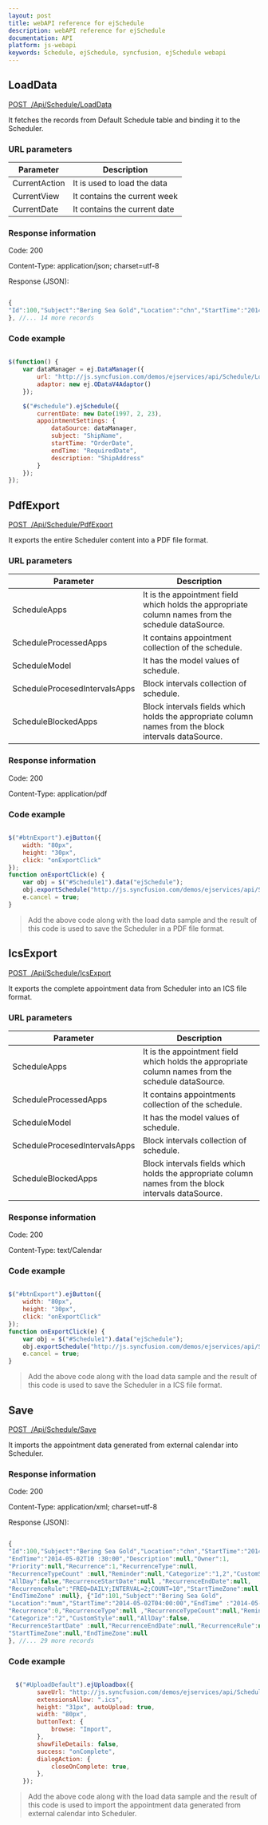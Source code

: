```yaml
---
layout: post
title: webAPI reference for ejSchedule
description: webAPI reference for ejSchedule
documentation: API
platform: js-webapi
keywords: Schedule, ejSchedule, syncfusion, ejSchedule webapi
---
```


## LoadData

[POST&nbsp;&nbsp;/Api/Schedule/LoadData](http://js.syncfusion.com/demos/ejservices/api/Schedule/LoadData)

It fetches the records from Default Schedule table and binding it to the Scheduler.

### URL parameters

|  Parameter |  Description | 
|---|---|
|CurrentAction|It is used to load the data|
|CurrentView|It contains the current week|
|CurrentDate|It contains the current date|

### Response information 

Code: 200

Content-Type: application/json; charset=utf-8

Response (JSON):   

```javascript

{
"Id":100,"Subject":"Bering Sea Gold","Location":"chn","StartTime":"2014-05-02T09:00:00","EndTime":"2014-05-02T10 :30:00","Description":null,"Owner":1,"Priority":null,"Recurrence":1,"RecurrenceType":null,"RecurrenceTypeCount" :null,"Reminder":null,"Categorize":"1,2","CustomStyle":null,"AllDay":false,"RecurrenceStartDate":null ,"RecurrenceEndDate":null,"RecurrenceRule":"FREQ=DAILY;INTERVAL=2;COUNT=10","StartTimeZone":null,"EndTimeZone" :null}, {"Id":101,"Subject":"Bering Sea Gold","Location":"mum","StartTime":"2014-05-02T04:00:00","EndTime" :"2014-05-02T05:00:00","Description":null,"Owner":1,"Priority":null,"Recurrence":0,"RecurrenceType":null ,"RecurrenceTypeCount":null,"Reminder":null,"Categorize":"2","CustomStyle":null,"AllDay":false,"RecurrenceStartDate" :null,"RecurrenceEndDate":null,"RecurrenceRule":null,"StartTimeZone":null,"EndTimeZone":null
}, //... 14 more records 

```

### Code example 

```javascript

$(function() {
    var dataManager = ej.DataManager({
        url: "http://js.syncfusion.com/demos/ejservices/api/Schedule/LoadData",
        adaptor: new ej.ODataV4Adaptor()
    });

    $("#schedule").ejSchedule({
        currentDate: new Date(1997, 2, 23),
        appointmentSettings: {
            dataSource: dataManager,
            subject: "ShipName",
            startTime: "OrderDate",
            endTime: "RequiredDate",
            description: "ShipAddress"
        }
    });
});	

```
## PdfExport

[POST&nbsp;&nbsp;/Api/Schedule/PdfExport](http://js.syncfusion.com/demos/ejservices/api/Schedule/PDFExport)

It exports the entire Scheduler content into a PDF file format.

### URL parameters

|  Parameter |  Description | 
|---|---|
|ScheduleApps|It is the appointment field which holds the appropriate column names from the schedule dataSource.|
|ScheduleProcessedApps|It contains appointment collection of the schedule.|
|ScheduleModel|It has the model values of schedule.|
|ScheduleProcesedIntervalsApps|Block intervals collection of schedule.| 
|ScheduleBlockedApps|Block intervals fields which holds the appropriate column names from the block intervals dataSource.| 

### Response information 

Code: 200

Content-Type: application/pdf

### Code example 

```javascript

$("#btnExport").ejButton({
    width: "80px",
    height: "30px",
    click: "onExportClick"
});
function onExportClick(e) {
    var obj = $("#Schedule1").data("ejSchedule");
    obj.exportSchedule("http://js.syncfusion.com/demos/ejservices/api/Schedule/PDFExport", null, null);
    e.cancel = true;
}

```
>Add the above code along with the load data sample and the result of this code is used to save the Scheduler in a PDF file format.

## IcsExport

[POST&nbsp;&nbsp;/Api/Schedule/IcsExport](http://js.syncfusion.com/demos/ejservices/api/Schedule/ICSExport)

It exports the complete appointment data from Scheduler into an ICS file format.

### URL parameters

|  Parameter |  Description | 
|---|---|
|ScheduleApps|It is the appointment field which holds the appropriate column names from the schedule dataSource.|
|ScheduleProcessedApps|It contains appointments collection of the schedule.|
|ScheduleModel|It has the model values of schedule.|
|ScheduleProcesedIntervalsApps|Block intervals collection of schedule.| 
|ScheduleBlockedApps|Block intervals fields which holds the appropriate column names from the block intervals dataSource.| 

### Response information 

Code: 200

Content-Type: text/Calendar

### Code example 


```javascript

$("#btnExport").ejButton({
    width: "80px",
    height: "30px",
    click: "onExportClick"
});
function onExportClick(e) {
    var obj = $("#Schedule1").data("ejSchedule");
    obj.exportSchedule("http://js.syncfusion.com/demos/ejservices/api/Schedule/ICSExport", null, null);
    e.cancel = true;
}

```
>Add the above code along with the load data sample and the result of this code is used to save the Scheduler in a ICS file format.


## Save

[POST&nbsp;&nbsp;/Api/Schedule/Save](http://js.syncfusion.com/demos/ejservices/api/Schedule/Save)

It imports the appointment data generated from external calendar into Scheduler.

### Response information 

Code: 200

Content-Type: application/xml; charset=utf-8

Response (JSON):   

```javascript

{
"Id":100,"Subject":"Bering Sea Gold","Location":"chn","StartTime":"2014-05-02T09:00:00",
"EndTime":"2014-05-02T10 :30:00","Description":null,"Owner":1,
"Priority":null,"Recurrence":1,"RecurrenceType":null,
"RecurrenceTypeCount" :null,"Reminder":null,"Categorize":"1,2","CustomStyle":null,
"AllDay":false,"RecurrenceStartDate":null ,"RecurrenceEndDate":null,
"RecurrenceRule":"FREQ=DAILY;INTERVAL=2;COUNT=10","StartTimeZone":null,
"EndTimeZone" :null}, {"Id":101,"Subject":"Bering Sea Gold",
"Location":"mum","StartTime":"2014-05-02T04:00:00","EndTime" :"2014-05-02T05:00:00","Description":null,"Owner":1,"Priority":null,
"Recurrence":0,"RecurrenceType":null ,"RecurrenceTypeCount":null,"Reminder":null,
"Categorize":"2","CustomStyle":null,"AllDay":false,
"RecurrenceStartDate" :null,"RecurrenceEndDate":null,"RecurrenceRule":null,
"StartTimeZone":null,"EndTimeZone":null
}, //... 29 more records 

```
### Code example 


```javascript

  $("#UploadDefault").ejUploadbox({
		saveUrl: "http://js.syncfusion.com/demos/ejservices/api/Schedule/Save",
		extensionsAllow: ".ics",
		height: "31px", autoUpload: true,
		width: "80px",
		buttonText: {
			browse: "Import",
		},
		showFileDetails: false,
		success: "onComplete",
		dialogAction: {
			closeOnComplete: true,
		},
    });

```
>Add the above code along with the load data sample and the result of this code is used to import the appointment data generated from external calendar into Scheduler.
